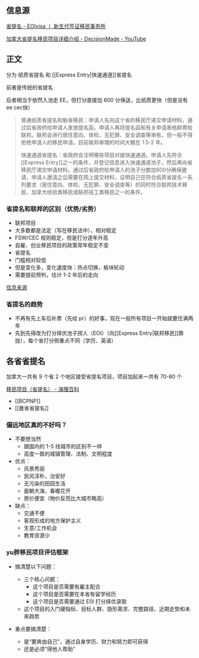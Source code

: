 ## 信息源

[省提名 - EOIvisa 丨 新生代签证移民事务所](https://eoivisa.com/pnp/)

[加拿大省提名移民项目详细介绍 - DecisionMade - YouTube](https://www.youtube.com/playlist?list=PLGMrzTnCOjdTga7uu5vVbudG_bwH3Vxl1)

## 正文

分为 纸质省提名 和 [[Express Entry|快速通道]]省提名

前者是传统的省提名

后者相当于依然入池走 EE，但打分直接加 600 分保送，比纸质更快（但是没有ee cec快）

> 普通纸质省提名和魁省移民：申请人先向这个省的移民厅递交申请材料，通过后省政府给申请人发放提名函，申请人再将提名函和有关申请表格邮寄给联邦。联邦会进行居住意向、体检、无犯罪、安全调查等审核，但一般不得拒绝申请人的移民申请。目前联邦审理的时间大概在 1.5-2 年。
>
>快速通道省提名：省政府会注明哪些项目对接快速通道。申请人先符合[[Express Entry]]之一的条件，并登记信息进入快速通道池子，然后再向省移民厅递交申请材料。通过后省政府给申请人的池子分数加600分确保邀请，申请人邀请之后需要在网上提交材料，证明自己在符合纸质省提名一系列要求（居住意向、体检、无犯罪、安全调查等）的同时符合联邦技术移民、加拿大经验类移民或联邦技工类移民之一的条件。


### 省提名和联邦的区别（优势/劣势）
- 联邦项目
- 大多数都是法定（写在移民法中），相对稳定
- FSW/CEC 规则稳定，但是打分逐年升高
- 自雇、创业移民项目的政策常年稳定不变
- 省提名
- 门槛相对较低
- 但是变化多，变化速度快：热点切换，板块轮动
- 需要提前预判，估计 1-2 年后的走向

[信息来源](https://youtu.be/FK305z6FyCk?list=PLGMrzTnCOjdTga7uu5vVbudG_bwH3Vxl1&t=814)


### 省提名的趋势

- 不再有先上车后补票（先给 pr）的好事，现在一般所有项目一开始就要住满两年
- 先到先得改为打分择优池子捞人（EOI）（向[[Express Entry|联邦移民]]靠拢），每个省打分侧重点不同（学历、英语）

## 各省省提名
加拿大一共有 9 个省 2 个地区接受省提名项目，项目加起来一共有 70-80 个

[移民项目（省提名） - 海狸百科](https://www.hailibk.com/immigration-programs/?_class_selection=pnp)

- [[BCPNP]]
- [[曼省省提名]]

<!--[[BCPNPBC 省]]：理工科硕博毕业后直接申请；其他需要 NOC OAB 类 Job offer-->

<!--安省：博士直通车、硕士抽签、本科需要 NOC OAB 类 Job Offer；最近改为 E01 打分-->

<!--海洋省 (NS)+草原省：毕业后找不到工作可以通过创业替代，但可能有语言等额外-->

<!--要求-->
<!--毕业后直接就能申请-->
<!--BC理工类硕博、安省博士、安省硕士（要抽签）、毕业后创业（NS、 NL、 NB、 萨省、曼省）-->
<!--NS = Nova Scotia; NL = Newfoundland and Labrador; NB = New Brunswick-->

<!--要有一定的前瞻性，看/预测两年后移民政策的走向-->

<!--曼省是个大坑，慎入！-->
<!--[](https://youtu.be/QUAr-3NcNxE?t=541)-->

### 偏远地区真的不好吗？

<!--我比较喜欢文化活动所以不想去偏远省份啊啊啊 看演出是润的一大动力-->

- 不要想当然
	- 跟国内的 1-5 线城市的区别不一样
	- 高度一致的城镇管理、法制、文明程度
- 优点：
	- 风景秀丽
	- 民风淳朴，治安好
	- 无污染的田园生活
	- 面朝大海，春暖花开
	- 房价便宜（物价反而比大城市略高）
- 缺点：
	- 交通不便
	- 客观形成的地方保护主义
	- 生意/工作机会
	- 教育资源少

### yu胖移民项目评估框架
- 搞清楚以下问题：
	- 三个核心问题：
		- 这个项目是否需要有雇主配合
		- 这个项目是否需要在本省有留学经历
		- 这个项目是否需要通过 E0I 打分择优录取
	- 这个项目的入门硬指标、目标人群、隐形需求、完整路径、近期走势和未來趋势

- 重点要搞清楚：
	- 是“要爽由自己”，通过自身学历、财力和努力即可获得
	- 还是必须“得他人帮助”